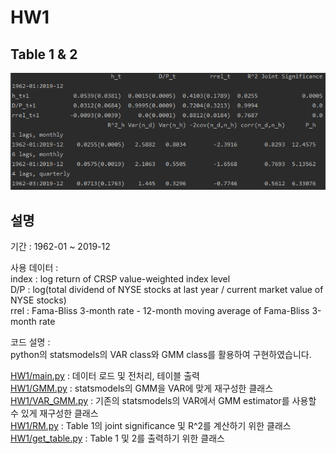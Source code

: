 HW1
================
Table 1 & 2
----------------
![table](./HW1/tables.PNG)
  
설명
---------------
기간 : 1962-01 ~ 2019-12  
  
사용 데이터 :  
index : log return of CRSP value-weighted index level  
D/P : log(total dividend of NYSE stocks at last year / current market value of NYSE stocks)  
rrel : Fama-Bliss 3-month rate - 12-month moving average of Fama-Bliss 3-month rate  
  
코드 설명 :  
python의 statsmodels의 VAR class와 GMM class를 활용하여 구현하였습니다.  
  
[HW1/main.py](https://github.com/quant-son/EAP-2020/blob/master/HW1/main.py) : 데이터 로드 및 전처리, 테이블 출력  
[HW1/GMM.py](https://github.com/quant-son/EAP-2020/blob/master/HW1/GMM.py) : statsmodels의 GMM을 VAR에 맞게 재구성한 클래스  
[HW1/VAR_GMM.py](https://github.com/quant-son/EAP-2020/blob/master/HW1/VAR_GMM.py) : 기존의 statsmodels의 VAR에서 GMM estimator를 사용할 수 있게 재구성한 클래스  
[HW1/RM.py](https://github.com/quant-son/EAP-2020/blob/master/HW1/RM.py) : Table 1의 joint significance 및 R^2를 계산하기 위한 클래스  
[HW1/get_table.py](https://github.com/quant-son/EAP-2020/blob/master/HW1/get_table.py) : Table 1 및 2를 출력하기 위한 클래스  
  
